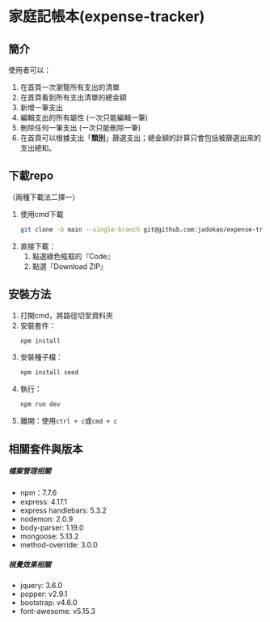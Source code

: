# 家庭記帳本(expense-tracker)

## 簡介
使用者可以：
1. 在首頁一次瀏覽所有支出的清單
2. 在首頁看到所有支出清單的總金額
3. 新增一筆支出
4. 編輯支出的所有屬性 (一次只能編輯一筆)
5. 刪除任何一筆支出 (一次只能刪除一筆)
6. 在首頁可以根據支出「**類別**」篩選支出；總金額的計算只會包括被篩選出來的支出總和。
## 下載repo
（兩種下載法二擇一）
1. 使用cmd下載
   ```bash
   git clone -b main --single-branch git@github.com:jadokao/expense-tracker.git
   ```
2. 直接下載：
   1. 點選綠色框框的『Code』
   2. 點選『Download ZIP』
## 安裝方法
1. 打開cmd，將路徑切至資料夾
2. 安裝套件：
    ```bash
    npm install
    ```
3. 安裝種子檔：
    ```bash
    npm install seed
    ```
4. 執行：
    ```bash
    npm run dev
    ```
5. 離開：使用```ctrl + c```或```cmd + c```
## 相關套件與版本
##### 檔案管理相關
* npm：7.7.6
* express: 4.17.1
* express handlebars: 5.3.2
* nodemon: 2.0.9
* body-parser: 1.19.0
* mongoose: 5.13.2
* method-override: 3.0.0
##### 視覺效果相關
* jquery: 3.6.0
* popper: v2.9.1
* bootstrap: v4.6.0
* font-awesome: v5.15.3